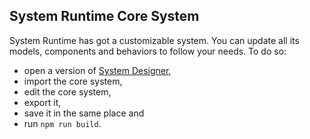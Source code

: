## System Runtime Core System

System Runtime has got a customizable system. You can update all its models, components and behaviors to follow your needs. To do so:

* open a version of [System Designer](https://designfirst.io/systemdesigner/),
* import the core system,
* edit the core system,
* export it,
* save it in the same place and
* run `npm run build`.